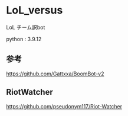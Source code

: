 # LoL_versus
LoL チーム訳bot

python : 3.9.12

## 参考
https://github.com/Gattxxa/BoomBot-v2

## RiotWatcher 
https://github.com/pseudonym117/Riot-Watcher